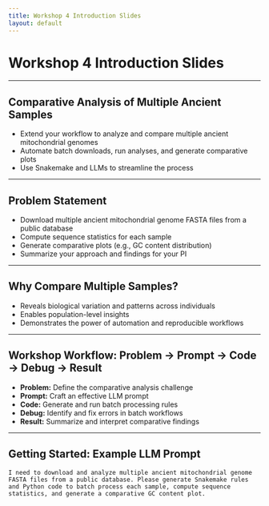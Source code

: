 ```yaml
---
title: Workshop 4 Introduction Slides
layout: default
---
```


# Workshop 4 Introduction Slides

---

## Comparative Analysis of Multiple Ancient Samples

- Extend your workflow to analyze and compare multiple ancient mitochondrial genomes
- Automate batch downloads, run analyses, and generate comparative plots
- Use Snakemake and LLMs to streamline the process

---

## Problem Statement

- Download multiple ancient mitochondrial genome FASTA files from a public database
- Compute sequence statistics for each sample
- Generate comparative plots (e.g., GC content distribution)
- Summarize your approach and findings for your PI

---

## Why Compare Multiple Samples?

- Reveals biological variation and patterns across individuals
- Enables population-level insights
- Demonstrates the power of automation and reproducible workflows

---

## Workshop Workflow: Problem → Prompt → Code → Debug → Result

- **Problem:** Define the comparative analysis challenge
- **Prompt:** Craft an effective LLM prompt
- **Code:** Generate and run batch processing rules
- **Debug:** Identify and fix errors in batch workflows
- **Result:** Summarize and interpret comparative findings

---

## Getting Started: Example LLM Prompt

```
I need to download and analyze multiple ancient mitochondrial genome FASTA files from a public database. Please generate Snakemake rules and Python code to batch process each sample, compute sequence statistics, and generate a comparative GC content plot.
```
